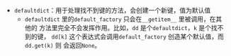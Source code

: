 - `defaultdict`：用于处理找不到键的方法，会创建一个新键，值为默认值
  - `defaultdict` 里的`default_factory` 只会在`__getitem__` 里被调用，在其他的
    方法里完全不会发挥作用。比如，`dd` 是个`defaultdict`，`k` 是个找不到的键，
    `dd[k]` 这个表达式会调用`default_factory` 创造某个默认值，而`dd.get(k)` 则
    会返回`None`。
